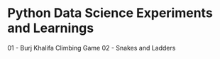 # Python Data Science Experiments and Learnings
 01 - Burj Khalifa Climbing Game
 02 - Snakes and Ladders
